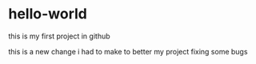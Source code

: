 # hello-world
this is my first project in github

this is a new change i had to make to better my project fixing some bugs
